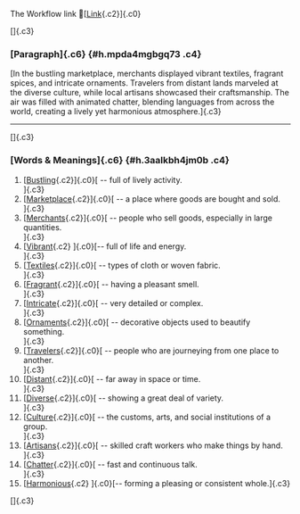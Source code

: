 The Workflow link
👏[[Link](https://www.google.com/url?q=http://www.google.com&sa=D&source=editors&ust=1761085171604208&usg=AOvVaw2Qry6hl5gwzoTAknkyZIHC){.c2}]{.c0}

[]{.c3}

### [Paragraph]{.c6} {#h.mpda4mgbgq73 .c4}

[In the bustling marketplace, merchants displayed vibrant textiles,
fragrant spices, and intricate ornaments. Travelers from distant lands
marveled at the diverse culture, while local artisans showcased their
craftsmanship. The air was filled with animated chatter, blending
languages from across the world, creating a lively yet harmonious
atmosphere.]{.c3}

------------------------------------------------------------------------

[]{.c3}

### [Words & Meanings]{.c6} {#h.3aalkbh4jm0b .c4}

1.  [[Bustling](https://www.google.com/url?q=http://www.google.com&sa=D&source=editors&ust=1761085171604858&usg=AOvVaw0lmwZp3omKAMKkPvBLEx0X){.c2}]{.c0}[ --
    full of lively activity.\
    ]{.c3}
2.  [[Marketplace](https://www.google.com/url?q=http://www.google.com&sa=D&source=editors&ust=1761085171604984&usg=AOvVaw3SSJDfJIM4ocfN_M-NzvJ-){.c2}]{.c0}[ --
    a place where goods are bought and sold.\
    ]{.c3}
3.  [[Merchants](https://www.google.com/url?q=http://www.google.com&sa=D&source=editors&ust=1761085171605105&usg=AOvVaw0Oi0xWnQSowXn1aliRI6Xr){.c2}]{.c0}[ --
    people who sell goods, especially in large quantities.\
    ]{.c3}
4.  [[Vibrant](https://www.google.com/url?q=http://www.google.com&sa=D&source=editors&ust=1761085171605226&usg=AOvVaw3JH7F91KLLDRnXvUjXOFvD){.c2}
    ]{.c0}[-- full of life and energy.\
    ]{.c3}
5.  [[Textiles](https://www.google.com/url?q=http://www.google.com&sa=D&source=editors&ust=1761085171605319&usg=AOvVaw0QFFvAnbEhIHCaw9xT29c1){.c2}]{.c0}[ --
    types of cloth or woven fabric.\
    ]{.c3}
6.  [[Fragrant](https://www.google.com/url?q=http://www.google.com&sa=D&source=editors&ust=1761085171605416&usg=AOvVaw3t6eot2GTAEjws3Ky6eVnq){.c2}]{.c0}[ --
    having a pleasant smell.\
    ]{.c3}
7.  [[Intricate](https://www.google.com/url?q=http://www.google.com&sa=D&source=editors&ust=1761085171605519&usg=AOvVaw036BscgTHxEtsLIrRcYf81){.c2}]{.c0}[ --
    very detailed or complex.\
    ]{.c3}
8.  [[Ornaments](https://www.google.com/url?q=http://www.google.com&sa=D&source=editors&ust=1761085171605630&usg=AOvVaw08u7Xg4E5wLmcitlJ-m6YE){.c2}]{.c0}[ --
    decorative objects used to beautify something.\
    ]{.c3}
9.  [[Travelers](https://www.google.com/url?q=http://www.google.com&sa=D&source=editors&ust=1761085171605739&usg=AOvVaw13fBvILDpFnyxiE_6-pKDL){.c2}]{.c0}[ --
    people who are journeying from one place to another.\
    ]{.c3}
10. [[Distant](https://www.google.com/url?q=http://www.google.com&sa=D&source=editors&ust=1761085171605852&usg=AOvVaw3MjVsk9NtO3VMSLkULR6CU){.c2}]{.c0}[ --
    far away in space or time.\
    ]{.c3}
11. [[Diverse](https://www.google.com/url?q=http://www.google.com&sa=D&source=editors&ust=1761085171605944&usg=AOvVaw0rBDaz655eovSvEXgv1wW0){.c2}]{.c0}[ --
    showing a great deal of variety.\
    ]{.c3}
12. [[Culture](https://www.google.com/url?q=http://www.google.com&sa=D&source=editors&ust=1761085171606044&usg=AOvVaw1S3_d6R_go8_p37PVzlzj1){.c2}]{.c0}[ --
    the customs, arts, and social institutions of a group.\
    ]{.c3}
13. [[Artisans](https://www.google.com/url?q=http://www.google.com&sa=D&source=editors&ust=1761085171606206&usg=AOvVaw1vanwMYals0h9O0vBcaEnQ){.c2}]{.c0}[ --
    skilled craft workers who make things by hand.\
    ]{.c3}
14. [[Chatter](https://www.google.com/url?q=http://www.google.com&sa=D&source=editors&ust=1761085171606316&usg=AOvVaw0Gy9HioCnOCpBW_LeUVkKN){.c2}]{.c0}[ --
    fast and continuous talk.\
    ]{.c3}
15. [[Harmonious](https://www.google.com/url?q=http://www.google.com&sa=D&source=editors&ust=1761085171606414&usg=AOvVaw1x62mhZ4UYte2f9et4PijX){.c2}
    ]{.c0}[-- forming a pleasing or consistent whole.]{.c3}

[]{.c3}
